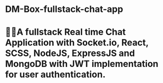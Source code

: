 # DM-Box-fullstack-chat-app

# 📲📨A fullstack Real time Chat Application with Socket.io, React, SCSS, NodeJS, ExpressJS and MongoDB with JWT implementation for user authentication.
